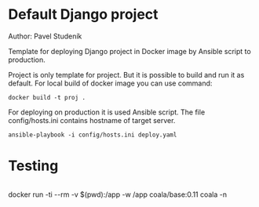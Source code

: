 # Default Django project

Author: Pavel Studeník

Template for deploying Django project in Docker image by Ansible script to production.

Project is only template for project. But it is possible to build and run it as default.
For local build of docker image you can use command:

```
docker build -t proj .
```

For deploying on production it is used Ansible script. The file config/hosts.ini contains hostname of target server.

```
ansible-playbook -i config/hosts.ini deploy.yaml
```


# Testing

```
```
docker run -ti --rm -v $(pwd):/app -w /app coala/base:0.11 coala -n
```
